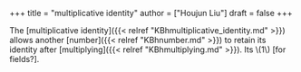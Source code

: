 +++
title = "multiplicative identity"
author = ["Houjun Liu"]
draft = false
+++

The [multiplicative identity]({{< relref "KBhmultiplicative_identity.md" >}}) allows another [number]({{< relref "KBhnumber.md" >}}) to retain its identity after [multiplying]({{< relref "KBhmultiplying.md" >}}). Its \\(1\\) [for fields?].